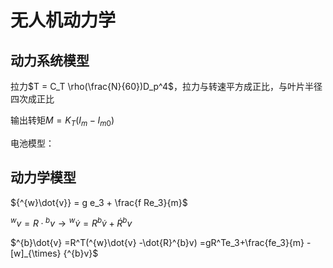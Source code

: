 # 无人机动力学

## 动力系统模型
拉力$T = C_T \rho(\frac{N}{60})D_p^4$，拉力与转速平方成正比，与叶片半径四次成正比

输出转矩$M = K_T(I_m - I_{m0})$

电池模型：

## 动力学模型

${^{w}\dot{v}} = g e_3 + \frac{f Re_3}{m}$

${^{w}v} = R · {^bv} \rightarrow {^{w}\dot{v}} =R^b\dot{v} +\dot{R}{^{b}v}$ 

$^{b}\dot{v} =R^T(^{w}\dot{v} -\dot{R}^{b}v) =gR^Te_3+\frac{fe_3}{m} - [w]_{\times} {^{b}v}$